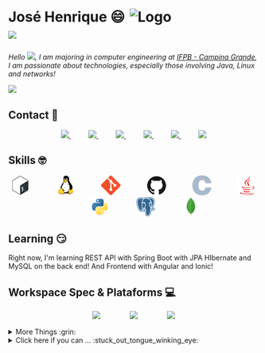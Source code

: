 <img src="https://media.giphy.com/media/M9gbBd9nbDrOTu1Mqx/giphy.gif" width="260" alt="Logo" align="right" /> José Henrique :smile:
<img src="https://media.giphy.com/media/VgCDAzcKvsR6OM0uWg/giphy.gif" width="55">
=====

<p>
    <em>
        Hello <img src="https://media.giphy.com/media/hvRJCLFzcasrR4ia7z/giphy.gif" width="20px">, I am majoring in computer engineering at <a href="https://www.ifpb.edu.br/campinagrande">IFPB - Campina Grande</a>, I am passionate about technologies, especially those involving Java, Linux and networks!
    </em>
</p>

<img src="https://github-readme-stats.vercel.app/api/wakatime?username=Joshaby&show_icons=true&theme=tokyonight">
&nbsp;&nbsp;&nbsp;

## Contact :iphone:

<p align="center">
    <a href="(https://github.com/Joshaby)">
        <img  src="https://img.shields.io/badge/github-%23100000.svg?&style=for-the-badge&logo=github&logoColor=white&link=mailto:https://github.com/Joshaby">
    </a>
    &nbsp;&nbsp;&nbsp;&nbsp;&nbsp;&nbsp;&nbsp;&nbsp;
    <a href="mailto:josehenriquebrito55@gmail.com">
        <img src="https://img.shields.io/badge/gmail-D14836?&style=for-the-badge&logo=gmail&logoColor=white&link=mailto:josehenriquebrito55@gmail.com">
    </a>
    &nbsp;&nbsp;&nbsp;&nbsp;&nbsp;&nbsp;&nbsp;&nbsp;
    <a href="(https://github.com/Joshaby)">
        <img src="https://img.shields.io/badge/linkedin-%230077B5.svg?&style=for-the-badge&logo=linkedin&logoColor=white&link=mailto:https://www.linkedin.com/in/jos%C3%A9-henrique-azevedo-de-brito-a305761b2/">
    </a>
    &nbsp;&nbsp;&nbsp;&nbsp;&nbsp;&nbsp;&nbsp;&nbsp;
    <a href="(https://github.com/Joshaby)">
        <img src="https://img.shields.io/badge/facebook-%231877F2.svg?&style=for-the-badge&logo=facebook&logoColor=white&link=mailto:https://www.facebook.com/Joshaby707">
    </a>
    &nbsp;&nbsp;&nbsp;&nbsp;&nbsp;&nbsp;&nbsp;&nbsp;
    <a href="(https://api.whatsapp.com/send?phone=5583996936014&text=Olá!%20José)">
        <img src="https://img.shields.io/badge/WhatsApp-25D366?style=for-the-badge&logo=whatsapp&logoColor=white">
    </a>
    &nbsp;&nbsp;&nbsp;&nbsp;&nbsp;&nbsp;&nbsp;&nbsp;
    <a href="(https://github.com/Joshaby)">
        <img src="https://img.shields.io/badge/instagram-%23E4405F.svg?&style=for-the-badge&logo=instagram&logoColor=white&link=mailto:https://www.instagram.com/josehenrique707/">
    </a>
</p>

## Skills :nerd_face:
<p align="center">
    <img height="40" src="https://raw.githubusercontent.com/devicons/devicon/master/icons/bash/bash-original.svg">
    &nbsp;&nbsp;&nbsp;&nbsp;&nbsp;&nbsp;&nbsp;&nbsp;&nbsp;&nbsp;&nbsp;
    <img height="40" src="https://raw.githubusercontent.com/devicons/devicon/master/icons/linux/linux-original.svg">
    &nbsp;&nbsp;&nbsp;&nbsp;&nbsp;&nbsp;&nbsp;&nbsp;&nbsp;&nbsp;&nbsp;
    <img height="40" src="https://raw.githubusercontent.com/devicons/devicon/master/icons/git/git-plain.svg">
    &nbsp;&nbsp;&nbsp;&nbsp;&nbsp;&nbsp;&nbsp;&nbsp;&nbsp;&nbsp;&nbsp;
    <img height="40" src="https://raw.githubusercontent.com/devicons/devicon/master/icons/github/github-original.svg">
    &nbsp;&nbsp;&nbsp;&nbsp;&nbsp;&nbsp;&nbsp;&nbsp;&nbsp;&nbsp;&nbsp;
    <img height="40" src="https://raw.githubusercontent.com/devicons/devicon/master/icons/c/c-original.svg">
    &nbsp;&nbsp;&nbsp;&nbsp;&nbsp;&nbsp;&nbsp;&nbsp;&nbsp;&nbsp;&nbsp;
    <img height="40" src="https://raw.githubusercontent.com/devicons/devicon/master/icons/java/java-plain.svg">
    &nbsp;&nbsp;&nbsp;&nbsp;&nbsp;&nbsp;&nbsp;&nbsp;&nbsp;&nbsp;&nbsp;
    <img height="40" src="https://raw.githubusercontent.com/devicons/devicon/master/icons/python/python-original.svg">
    &nbsp;&nbsp;&nbsp;&nbsp;&nbsp;&nbsp;&nbsp;&nbsp;&nbsp;&nbsp;&nbsp;
    <img height="40" src="https://raw.githubusercontent.com/devicons/devicon/master/icons/postgresql/postgresql-plain.svg">
    &nbsp;&nbsp;&nbsp;&nbsp;&nbsp;&nbsp;&nbsp;&nbsp;&nbsp;&nbsp;&nbsp;
    <img height="40" src="https://raw.githubusercontent.com/devicons/devicon/master/icons/mongodb/mongodb-original.svg">
</p>

## Learning :smirk:

Right now, I'm learning REST API with Spring Boot with JPA HIbernate and MySQL on the back end! And Frontend with Angular and Ionic!

## Workspace Spec & Plataforms :computer:

<p align="center">
    <img src="https://img.shields.io/badge/intel_core%20i5%208Th-Samsung_X30-%230071C5.svg?&style=for-the-badge&logo=intel&logoColor=white">
    &nbsp;&nbsp;&nbsp;&nbsp;&nbsp;&nbsp;&nbsp;&nbsp;&nbsp;&nbsp;&nbsp;&nbsp;&nbsp;
    <img src="https://img.shields.io/badge/Fedora_33-0078D6?style=for-the-badge&logo=fedora&logoColor=white">
    &nbsp;&nbsp;&nbsp;&nbsp;&nbsp;&nbsp;&nbsp;&nbsp;&nbsp;&nbsp;&nbsp;&nbsp;&nbsp;
    <img src="https://img.shields.io/badge/Linux_Mint_20.1-87CF3E?style=for-the-badge&logo=linux-mint&logoColor=white">
</p>

<details>
    <summary> More Things :grin: </summary>
    <br>
    <p>
        <p align="center">
            <img width="360px" src="https://github-readme-stats.vercel.app/api?username=joshaby&show_icons=true&theme=tokyonight" style="width:50%">
        </p>
        <p align="center">
            <img src="https://github-readme-stats.vercel.app/api/top-langs/?username=joshaby&hide=html&layout=compact&theme=tokyonight" style="width:50%">
        </p>
    </p>
</details>

<details>
    <summary> Click here if you can ... :stuck_out_tongue_winking_eye: </summary>
    <br>
        <p align="center">
            YOU GOT RICK ROLL'D!!!
        </p>
        <p align="center">
            <img width="700px" src="https://media3.giphy.com/media/kFgzrTt798d2w/giphy.gif?cid=ecf05e474rjajeuhandl9pxl7hx5wfzccsy2vod3omgusbd0&rid=giphy.gif" alt="joshaby" />
        </p>
</details>
    
